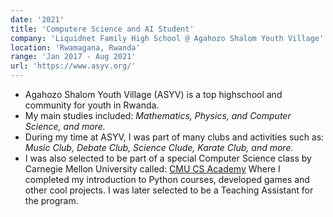 ```yaml
---
date: '2021'
title: 'Computere Science and AI Student'
company: 'Liquidnet Family High School @ Agahozo Shalom Youth Village'
location: 'Rwamagana, Rwanda'
range: 'Jan 2017 - Aug 2021'
url: 'https://www.asyv.org/'
---
```


- Agahozo Shalom Youth Village (ASYV) is a top highschool and community for youth in Rwanda.
- My main studies included: <i>Mathematics, Physics, and Computer Science, and more.</i>
- During my time at ASYV, I was part of many clubs and activities such as: <i>Music Club, Debate Club, Science Clude, Karate Club, and more.</i>
- I was also selected to be part of a special Computer Science class by Carnegie Mellon University called: <a href="[cmu.cs.academy.edu](https://academy.cs.cmu.edu/)">CMU CS Academy</a> Where I completed my introduction to Python courses, developed games and other cool projects. I was later selected to be a Teaching Assistant for the program.
